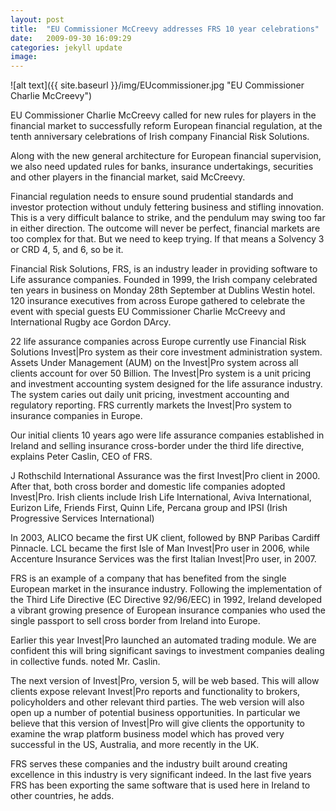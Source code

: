 ```yaml
---
layout: post
title:  "EU Commissioner McCreevy addresses FRS 10 year celebrations"
date:   2009-09-30 16:09:29
categories: jekyll update
image: 
---
```


![alt text]({{ site.baseurl }}/img/EUcommissioner.jpg "EU Commissioner Charlie McCreevy") 

EU Commissioner Charlie McCreevy called for new rules for players in the financial market to successfully reform European financial regulation, at the tenth anniversary celebrations of Irish company Financial Risk Solutions.

Along with the new general architecture for European financial supervision, we also need updated rules for banks, insurance undertakings, securities and other players in the financial market, said McCreevy.

Financial regulation needs to ensure sound prudential standards and investor protection without unduly fettering business and stifling innovation. This is a very difficult balance to strike, and the pendulum may swing too far in either direction. The outcome will never be perfect, financial markets are too complex for that. But we need to keep trying. If that means a Solvency 3 or CRD 4, 5, and 6, so be it.

Financial Risk Solutions, FRS, is an industry leader in providing software to Life assurance companies. Founded in 1999, the Irish company celebrated ten years in business on Monday 28th September at Dublins Westin hotel. 120 insurance executives from across Europe gathered to celebrate the event with special guests EU Commissioner Charlie McCreevy and International Rugby ace Gordon DArcy.

22 life assurance companies across Europe currently use Financial Risk Solutions Invest|Pro system as their core investment administration system. Assets Under Management (AUM) on the Invest|Pro system across all clients account for over 50 Billion. The Invest|Pro system is a unit pricing and investment accounting system designed for the life assurance industry. The system caries out daily unit pricing, investment accounting and regulatory reporting. FRS currently markets the Invest|Pro system to insurance companies in Europe.

Our initial clients 10 years ago were life assurance companies established in Ireland and selling insurance cross-border under the third life directive, explains Peter Caslin, CEO of FRS.

J Rothschild International Assurance was the first Invest|Pro client in 2000. After that, both cross border and domestic life companies adopted Invest|Pro. Irish clients include Irish Life International, Aviva International, Eurizon Life, Friends First, Quinn Life, Percana group and IPSI (Irish Progressive Services International)

In 2003, ALICO became the first UK client, followed by BNP Paribas Cardiff Pinnacle. LCL became the first Isle of Man Invest|Pro user in 2006, while Accenture Insurance Services was the first Italian Invest|Pro user, in 2007.

FRS is an example of a company that has benefited from the single European market in the insurance industry. Following the implementation of the Third Life Directive (EC Directive 92/96/EEC) in 1992, Ireland developed a vibrant growing presence of European insurance companies who used the single passport to sell cross border from Ireland into Europe.

Earlier this year Invest|Pro launched an automated trading module. We are confident this will bring significant savings to investment companies dealing in collective funds. noted Mr. Caslin.

The next version of Invest|Pro, version 5, will be web based. This will allow clients expose relevant Invest|Pro reports and functionality to brokers, policyholders and other relevant third parties. The web version will also open up a number of potential business opportunities. In particular we believe that this version of Invest|Pro will give clients the opportunity to examine the wrap platform business model which has proved very successful in the US, Australia, and more recently in the UK.

FRS serves these companies and the industry built around creating excellence in this industry is very significant indeed. In the last five years FRS has been exporting the same software that is used here in Ireland to other countries, he adds.